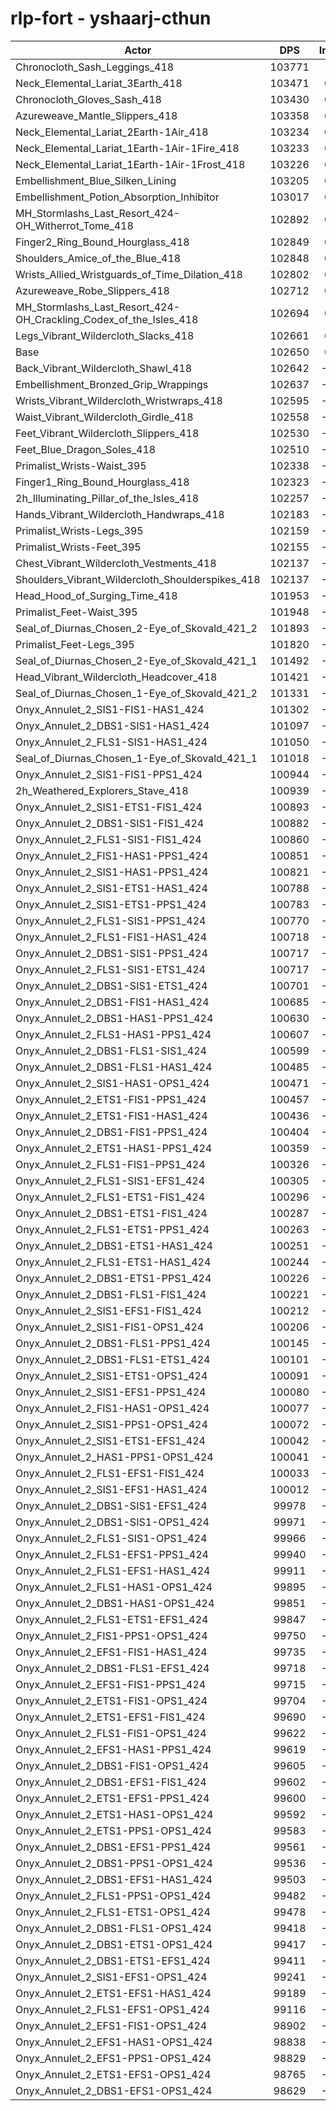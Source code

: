 # rlp-fort - yshaarj-cthun
| Actor | DPS | Increase |
|---|:---:|:---:|
|Chronocloth_Sash_Leggings_418|103771|1.09%|
|Neck_Elemental_Lariat_3Earth_418|103471|0.80%|
|Chronocloth_Gloves_Sash_418|103430|0.76%|
|Azureweave_Mantle_Slippers_418|103358|0.69%|
|Neck_Elemental_Lariat_2Earth-1Air_418|103234|0.57%|
|Neck_Elemental_Lariat_1Earth-1Air-1Fire_418|103233|0.57%|
|Neck_Elemental_Lariat_1Earth-1Air-1Frost_418|103226|0.56%|
|Embellishment_Blue_Silken_Lining|103205|0.54%|
|Embellishment_Potion_Absorption_Inhibitor|103017|0.36%|
|MH_Stormlashs_Last_Resort_424-OH_Witherrot_Tome_418|102892|0.24%|
|Finger2_Ring_Bound_Hourglass_418|102849|0.19%|
|Shoulders_Amice_of_the_Blue_418|102848|0.19%|
|Wrists_Allied_Wristguards_of_Time_Dilation_418|102802|0.15%|
|Azureweave_Robe_Slippers_418|102712|0.06%|
|MH_Stormlashs_Last_Resort_424-OH_Crackling_Codex_of_the_Isles_418|102694|0.04%|
|Legs_Vibrant_Wildercloth_Slacks_418|102661|0.01%|
|Base|102650|0.00%|
|Back_Vibrant_Wildercloth_Shawl_418|102642|-0.01%|
|Embellishment_Bronzed_Grip_Wrappings|102637|-0.01%|
|Wrists_Vibrant_Wildercloth_Wristwraps_418|102595|-0.05%|
|Waist_Vibrant_Wildercloth_Girdle_418|102558|-0.09%|
|Feet_Vibrant_Wildercloth_Slippers_418|102530|-0.12%|
|Feet_Blue_Dragon_Soles_418|102510|-0.14%|
|Primalist_Wrists-Waist_395|102338|-0.30%|
|Finger1_Ring_Bound_Hourglass_418|102323|-0.32%|
|2h_Illuminating_Pillar_of_the_Isles_418|102257|-0.38%|
|Hands_Vibrant_Wildercloth_Handwraps_418|102183|-0.45%|
|Primalist_Wrists-Legs_395|102159|-0.48%|
|Primalist_Wrists-Feet_395|102155|-0.48%|
|Chest_Vibrant_Wildercloth_Vestments_418|102137|-0.50%|
|Shoulders_Vibrant_Wildercloth_Shoulderspikes_418|102137|-0.50%|
|Head_Hood_of_Surging_Time_418|101953|-0.68%|
|Primalist_Feet-Waist_395|101948|-0.68%|
|Seal_of_Diurnas_Chosen_2-Eye_of_Skovald_421_2|101893|-0.74%|
|Primalist_Feet-Legs_395|101820|-0.81%|
|Seal_of_Diurnas_Chosen_2-Eye_of_Skovald_421_1|101492|-1.13%|
|Head_Vibrant_Wildercloth_Headcover_418|101421|-1.20%|
|Seal_of_Diurnas_Chosen_1-Eye_of_Skovald_421_2|101331|-1.28%|
|Onyx_Annulet_2_SIS1-FIS1-HAS1_424|101302|-1.31%|
|Onyx_Annulet_2_DBS1-SIS1-HAS1_424|101097|-1.51%|
|Onyx_Annulet_2_FLS1-SIS1-HAS1_424|101050|-1.56%|
|Seal_of_Diurnas_Chosen_1-Eye_of_Skovald_421_1|101018|-1.59%|
|Onyx_Annulet_2_SIS1-FIS1-PPS1_424|100944|-1.66%|
|2h_Weathered_Explorers_Stave_418|100939|-1.67%|
|Onyx_Annulet_2_SIS1-ETS1-FIS1_424|100893|-1.71%|
|Onyx_Annulet_2_DBS1-SIS1-FIS1_424|100882|-1.72%|
|Onyx_Annulet_2_FLS1-SIS1-FIS1_424|100860|-1.74%|
|Onyx_Annulet_2_FIS1-HAS1-PPS1_424|100851|-1.75%|
|Onyx_Annulet_2_SIS1-HAS1-PPS1_424|100821|-1.78%|
|Onyx_Annulet_2_SIS1-ETS1-HAS1_424|100788|-1.81%|
|Onyx_Annulet_2_SIS1-ETS1-PPS1_424|100783|-1.82%|
|Onyx_Annulet_2_FLS1-SIS1-PPS1_424|100770|-1.83%|
|Onyx_Annulet_2_FLS1-FIS1-HAS1_424|100718|-1.88%|
|Onyx_Annulet_2_DBS1-SIS1-PPS1_424|100717|-1.88%|
|Onyx_Annulet_2_FLS1-SIS1-ETS1_424|100717|-1.88%|
|Onyx_Annulet_2_DBS1-SIS1-ETS1_424|100701|-1.90%|
|Onyx_Annulet_2_DBS1-FIS1-HAS1_424|100685|-1.91%|
|Onyx_Annulet_2_DBS1-HAS1-PPS1_424|100630|-1.97%|
|Onyx_Annulet_2_FLS1-HAS1-PPS1_424|100607|-1.99%|
|Onyx_Annulet_2_DBS1-FLS1-SIS1_424|100599|-2.00%|
|Onyx_Annulet_2_DBS1-FLS1-HAS1_424|100485|-2.11%|
|Onyx_Annulet_2_SIS1-HAS1-OPS1_424|100471|-2.12%|
|Onyx_Annulet_2_ETS1-FIS1-PPS1_424|100457|-2.14%|
|Onyx_Annulet_2_ETS1-FIS1-HAS1_424|100436|-2.16%|
|Onyx_Annulet_2_DBS1-FIS1-PPS1_424|100404|-2.19%|
|Onyx_Annulet_2_ETS1-HAS1-PPS1_424|100359|-2.23%|
|Onyx_Annulet_2_FLS1-FIS1-PPS1_424|100326|-2.26%|
|Onyx_Annulet_2_FLS1-SIS1-EFS1_424|100305|-2.28%|
|Onyx_Annulet_2_FLS1-ETS1-FIS1_424|100296|-2.29%|
|Onyx_Annulet_2_DBS1-ETS1-FIS1_424|100287|-2.30%|
|Onyx_Annulet_2_FLS1-ETS1-PPS1_424|100263|-2.33%|
|Onyx_Annulet_2_DBS1-ETS1-HAS1_424|100251|-2.34%|
|Onyx_Annulet_2_FLS1-ETS1-HAS1_424|100244|-2.34%|
|Onyx_Annulet_2_DBS1-ETS1-PPS1_424|100226|-2.36%|
|Onyx_Annulet_2_DBS1-FLS1-FIS1_424|100221|-2.37%|
|Onyx_Annulet_2_SIS1-EFS1-FIS1_424|100212|-2.38%|
|Onyx_Annulet_2_SIS1-FIS1-OPS1_424|100206|-2.38%|
|Onyx_Annulet_2_DBS1-FLS1-PPS1_424|100145|-2.44%|
|Onyx_Annulet_2_DBS1-FLS1-ETS1_424|100101|-2.48%|
|Onyx_Annulet_2_SIS1-ETS1-OPS1_424|100091|-2.49%|
|Onyx_Annulet_2_SIS1-EFS1-PPS1_424|100080|-2.50%|
|Onyx_Annulet_2_FIS1-HAS1-OPS1_424|100077|-2.51%|
|Onyx_Annulet_2_SIS1-PPS1-OPS1_424|100072|-2.51%|
|Onyx_Annulet_2_SIS1-ETS1-EFS1_424|100042|-2.54%|
|Onyx_Annulet_2_HAS1-PPS1-OPS1_424|100041|-2.54%|
|Onyx_Annulet_2_FLS1-EFS1-FIS1_424|100033|-2.55%|
|Onyx_Annulet_2_SIS1-EFS1-HAS1_424|100012|-2.57%|
|Onyx_Annulet_2_DBS1-SIS1-EFS1_424|99978|-2.60%|
|Onyx_Annulet_2_DBS1-SIS1-OPS1_424|99971|-2.61%|
|Onyx_Annulet_2_FLS1-SIS1-OPS1_424|99966|-2.61%|
|Onyx_Annulet_2_FLS1-EFS1-PPS1_424|99940|-2.64%|
|Onyx_Annulet_2_FLS1-EFS1-HAS1_424|99911|-2.67%|
|Onyx_Annulet_2_FLS1-HAS1-OPS1_424|99895|-2.68%|
|Onyx_Annulet_2_DBS1-HAS1-OPS1_424|99851|-2.73%|
|Onyx_Annulet_2_FLS1-ETS1-EFS1_424|99847|-2.73%|
|Onyx_Annulet_2_FIS1-PPS1-OPS1_424|99750|-2.83%|
|Onyx_Annulet_2_EFS1-FIS1-HAS1_424|99735|-2.84%|
|Onyx_Annulet_2_DBS1-FLS1-EFS1_424|99718|-2.86%|
|Onyx_Annulet_2_EFS1-FIS1-PPS1_424|99715|-2.86%|
|Onyx_Annulet_2_ETS1-FIS1-OPS1_424|99704|-2.87%|
|Onyx_Annulet_2_ETS1-EFS1-FIS1_424|99690|-2.88%|
|Onyx_Annulet_2_FLS1-FIS1-OPS1_424|99622|-2.95%|
|Onyx_Annulet_2_EFS1-HAS1-PPS1_424|99619|-2.95%|
|Onyx_Annulet_2_DBS1-FIS1-OPS1_424|99605|-2.97%|
|Onyx_Annulet_2_DBS1-EFS1-FIS1_424|99602|-2.97%|
|Onyx_Annulet_2_ETS1-EFS1-PPS1_424|99600|-2.97%|
|Onyx_Annulet_2_ETS1-HAS1-OPS1_424|99592|-2.98%|
|Onyx_Annulet_2_ETS1-PPS1-OPS1_424|99583|-2.99%|
|Onyx_Annulet_2_DBS1-EFS1-PPS1_424|99561|-3.01%|
|Onyx_Annulet_2_DBS1-PPS1-OPS1_424|99536|-3.03%|
|Onyx_Annulet_2_DBS1-EFS1-HAS1_424|99503|-3.07%|
|Onyx_Annulet_2_FLS1-PPS1-OPS1_424|99482|-3.09%|
|Onyx_Annulet_2_FLS1-ETS1-OPS1_424|99478|-3.09%|
|Onyx_Annulet_2_DBS1-FLS1-OPS1_424|99418|-3.15%|
|Onyx_Annulet_2_DBS1-ETS1-OPS1_424|99417|-3.15%|
|Onyx_Annulet_2_DBS1-ETS1-EFS1_424|99411|-3.16%|
|Onyx_Annulet_2_SIS1-EFS1-OPS1_424|99241|-3.32%|
|Onyx_Annulet_2_ETS1-EFS1-HAS1_424|99189|-3.37%|
|Onyx_Annulet_2_FLS1-EFS1-OPS1_424|99116|-3.44%|
|Onyx_Annulet_2_EFS1-FIS1-OPS1_424|98902|-3.65%|
|Onyx_Annulet_2_EFS1-HAS1-OPS1_424|98838|-3.71%|
|Onyx_Annulet_2_EFS1-PPS1-OPS1_424|98829|-3.72%|
|Onyx_Annulet_2_ETS1-EFS1-OPS1_424|98765|-3.78%|
|Onyx_Annulet_2_DBS1-EFS1-OPS1_424|98629|-3.92%|
